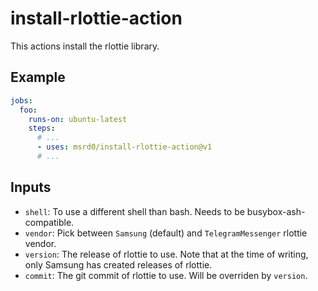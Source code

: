 # install-rlottie-action

This actions install the rlottie library.

## Example

```yaml
jobs:
  foo:
    runs-on: ubuntu-latest
    steps:
      # ...
      - uses: msrd0/install-rlottie-action@v1
      # ...
```

## Inputs

 - `shell`: To use a different shell than bash. Needs to be busybox-ash-compatible.
 - `vendor`: Pick between `Samsung` (default) and `TelegramMessenger` rlottie vendor.
 - `version`: The release of rlottie to use. Note that at the time of writing, only
   Samsung has created releases of rlottie.
 - `commit`: The git commit of rlottie to use. Will be overriden by `version`.
